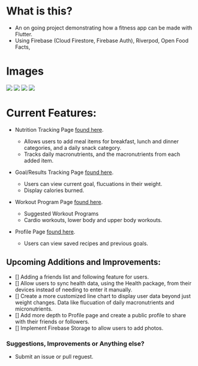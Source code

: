 # What is this? 
 - An on going project demonstrating how a fitness app can be made with Flutter.
 - Using Firebase (Cloud Firestore, Firebase Auth), Riverpod, Open Food Facts,


# Images

![](https://github.com/user-attachments/assets/218c6e94-f39c-4680-8202-18f70802c18b)
![](https://github.com/user-attachments/assets/95d0fe2b-f1a3-40c6-81cd-c7c9215b7666)
![](https://github.com/user-attachments/assets/10cb8974-4169-48a1-ac69-aa80080ccb4f)
![](https://github.com/user-attachments/assets/9eef244c-09e8-4cc4-8f2d-134728782616)





# Current Features:
 - Nutrition Tracking Page
[found here](https://github.com/ItsYaBoyJG/FitnessApp/blob/main/fitness_app/lib/views/diet/diet_tab.dart).
   - Allows users to add meal items for breakfast, lunch and dinner categories, and a daily snack category.
   - Tracks daily macronutrients, and the macronutrients from each added item.

 - Goal/Results Tracking Page 
 [found here](https://github.com/ItsYaBoyJG/FitnessApp/blob/main/fitness_app/lib/views/results/results_tab.dart).
   - Users can view current goal, flucuations in their weight.
   - Display calories burned. 

 - Workout Program Page
 [found here](https://github.com/ItsYaBoyJG/FitnessApp/blob/main/fitness_app/lib/views/programs/programs_tab.dart).
   - Suggested Workout Programs
   - Cardio workouts, lower body and upper body workouts.
   

 - Profile Page
 [found here](https://github.com/ItsYaBoyJG/FitnessApp/blob/main/fitness_app/lib/views/profile/profile.dart).
   - Users can view saved recipes and previous goals.
  

## Upcoming Additions and Improvements:
 - [] Adding a friends list and following feature for users.
 - [] Allow users to sync health data, using the Health package, from their devices instead of needing to enter it manually.
 - [] Create a more customized line chart to display user data beyond just weight changes. Data like flucuation of daily macronutrients and micronutrients.
 - [] Add more depth to Profile page and create a public profile to share with their friends or followers.
 - [] Implement Firebase Storage to allow users to add photos.




### Suggestions, Improvements or Anything else?
   - Submit an issue or pull reguest.

